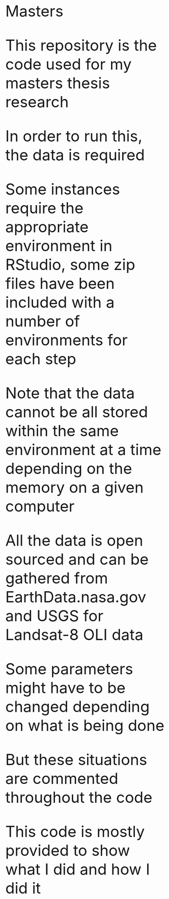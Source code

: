 <font size="12">Masters

This repository is the code used for my masters thesis research

In order to run this, the data is required

Some instances require the appropriate environment in RStudio, some zip files have been included with a number of environments for each step

Note that the data cannot be all stored within the same environment at a time depending on the memory on a given computer

All the data is open sourced and can be gathered from EarthData.nasa.gov and USGS for Landsat-8 OLI data

Some parameters might have to be changed depending on what is being done

But these situations are commented throughout the code


This code is mostly provided to show what I did and how I did it</font>
